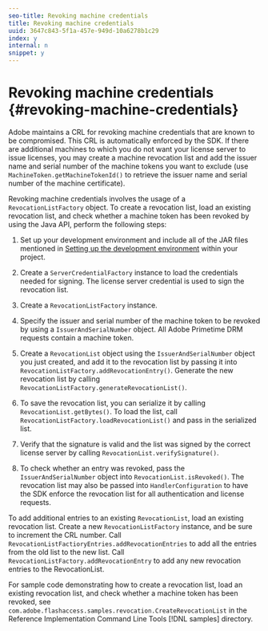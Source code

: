 ```yaml
---
seo-title: Revoking machine credentials
title: Revoking machine credentials
uuid: 3647c843-5f1a-457e-949d-10a6278b1c29
index: y
internal: n
snippet: y
---
```


# Revoking machine credentials {#revoking-machine-credentials}

Adobe maintains a CRL for revoking machine credentials that are known to be compromised. This CRL is automatically enforced by the SDK. If there are additional machines to which you do not want your license server to issue licenses, you may create a machine revocation list and add the issuer name and serial number of the machine tokens you want to exclude (use `MachineToken.getMachineTokenId()` to retrieve the issuer name and serial number of the machine certificate).

Revoking machine credentials involves the usage of a `RevocationListFactory` object. To create a revocation list, load an existing revocation list, and check whether a machine token has been revoked by using the Java API, perform the following steps:

1. Set up your development environment and include all of the JAR files mentioned in [Setting up the development environment](../../protecting-content/setting-up-the-sdk/setup-dev-env.md) within your project. 
1. Create a `ServerCredentialFactory` instance to load the credentials needed for signing. The license server credential is used to sign the revocation list. 
1. Create a `RevocationListFactory` instance. 
1. Specify the issuer and serial number of the machine token to be revoked by using a `IssuerAndSerialNumber` object. All Adobe Primetime DRM requests contain a machine token. 
1. Create a `RevocationList` object using the `IssuerAndSerialNumber` object you just created, and add it to the revocation list by passing it into `RevocationListFactory.addRevocationEntry()`. Generate the new revocation list by calling `RevocationListFactory.generateRevocationList()`. 

1. To save the revocation list, you can serialize it by calling `RevocationList.getBytes()`. To load the list, call `RevocationListFactory.loadRevocationList()` and pass in the serialized list. 

1. Verify that the signature is valid and the list was signed by the correct license server by calling `RevocationList.verifySignature()`. 
1. To check whether an entry was revoked, pass the `IssuerAndSerialNumber` object into `RevocationList.isRevoked()`. The revocation list may also be passed into `HandlerConfiguration` to have the SDK enforce the revocation list for all authentication and license requests.

To add additional entries to an existing `RevocationList`, load an existing revocation list. Create a new `RevocationListFactory` instance, and be sure to increment the CRL number. Call `RevocationListFactioryEntries.addRevocationEntries` to add all the entries from the old list to the new list. Call `RevocationListFactory.addRevocationEntry` to add any new revocation entries to the RevocationList.

For sample code demonstrating how to create a revocation list, load an existing revocation list, and check whether a machine token has been revoked, see `com.adobe.flashaccess.samples.revocation.CreateRevocationList` in the Reference Implementation Command Line Tools [!DNL samples] directory. 
